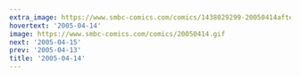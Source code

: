 ```yaml
---
extra_image: https://www.smbc-comics.com/comics/1438029299-20050414after.png
hovertext: '2005-04-14'
image: https://www.smbc-comics.com/comics/20050414.gif
next: '2005-04-15'
prev: '2005-04-13'
title: '2005-04-14'
---
```


